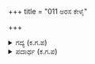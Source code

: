 +++
title = "011 ಅರಸ ಕೇಳೈ"

+++

<details><summary>ಗದ್ಯ (ಕ.ಗ.ಪ) </summary>

11. ಅನೇಕ ದಿನಗಳ ಕಾಲ ಪಾಂಡವರೊಡನೆ ತಿರುಗಾಡಿ ಸಂತೋಷದಿಂದಿದ್ದು, ಕೃಷ್ಣನು ಬಲರಾಮನನ್ನು ಯಾದವರಾಯ ಸೈನ್ಯ ಸಮೇತ ತಮ್ಮ ಪಟ್ಟಣಕ್ಕೆ ನೆಮ್ಮದಿಯಲ್ಲಿ ಕಳುಹಿಸಿದನು. ತಾನು ಇಂದ್ರ ಪ್ರಸ್ಥದಲ್ಲೇ ಉಳಿದು ಅರ್ಜುನನೊಡನೆ ಕುದುರೆಯ ಮೇಲೆ ಕುಳಿತು ವಿಹಾರ ಬೇಟೆಯ ವಿನೋದಗಳಲ್ಲಿ, ಕಾಲ ಕಳೆಯುತ್ತಿದ್ದನು.
</details>

<details><summary>ಪದಾರ್ಥ (ಕ.ಗ.ಪ) </summary>

ಸಂಚರಿಸಿ-ತಿರುಗಾಡಿ, ಸೌಖ್ಯ-ಸಂತೋಷ, ವೈಹಾಳಿ-ಕುದುರೆಯ ಮೇಲೆ ಕುಳಿತು ವಿಹಾರ, ಮೃಗಯಾ-ಬೇಟೆ, ವಿಹಾರ-ವಿನೋದ
</details>
